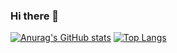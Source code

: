 ### Hi there 👋

[![Anurag's GitHub stats](https://github-readme-stats.vercel.app/api?username=lrx0014&count_private=true)](https://github.com/anuraghazra/github-readme-stats)
[![Top Langs](https://github-readme-stats.vercel.app/api/top-langs/?username=lrx0014&layout=compact)](https://github.com/anuraghazra/github-readme-stats)
